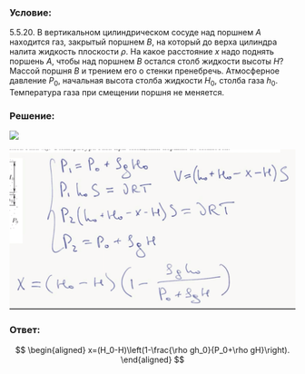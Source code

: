 ###  Условие: 

$5.5.20.$ В вертикальном цилиндрическом сосуде над поршнем $A$ находится газ, закрытый поршнем $B$, на который до верха цилиндра налита жидкость плоскости $\rho$. На какое расстояние $x$ надо поднять поршень $A$, чтобы над поршнем $B$ остался столб жидкости высоты $H$? Массой поршня $B$ и трением его о стенки пренебречь. Атмосферное давление $P_0$, начальная высота столба жидкости $H_0$, столба газа $h_0$. Температура газа при смещении поршня не меняется. 

###  Решение: 

![](https://www.youtube.com/embed/1deoeGj8xE4) 

![|1509x845, 67%](../../img/5.5.20/01.png) 

###  Ответ: 

$$
\begin{aligned}
x=(H_0-H)\left(1-\frac{\rho gh_0}{P_0+\rho gH}\right).
\end{aligned}
$$